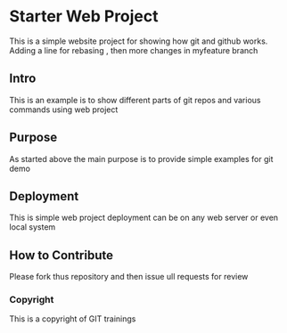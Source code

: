 # Starter Web Project
This is a simple website project for showing how git and github works. Adding a line for rebasing , then more changes in myfeature branch

## Intro
This is an example is to show different parts of git repos and various commands using web project

## Purpose
As started above the main purpose is to provide simple examples for git demo

## Deployment
This is simple web project deployment can be on any web server or even local system

## How to Contribute
Please fork thus repository and then issue ull requests for review

### Copyright
This is a copyright of GIT trainings